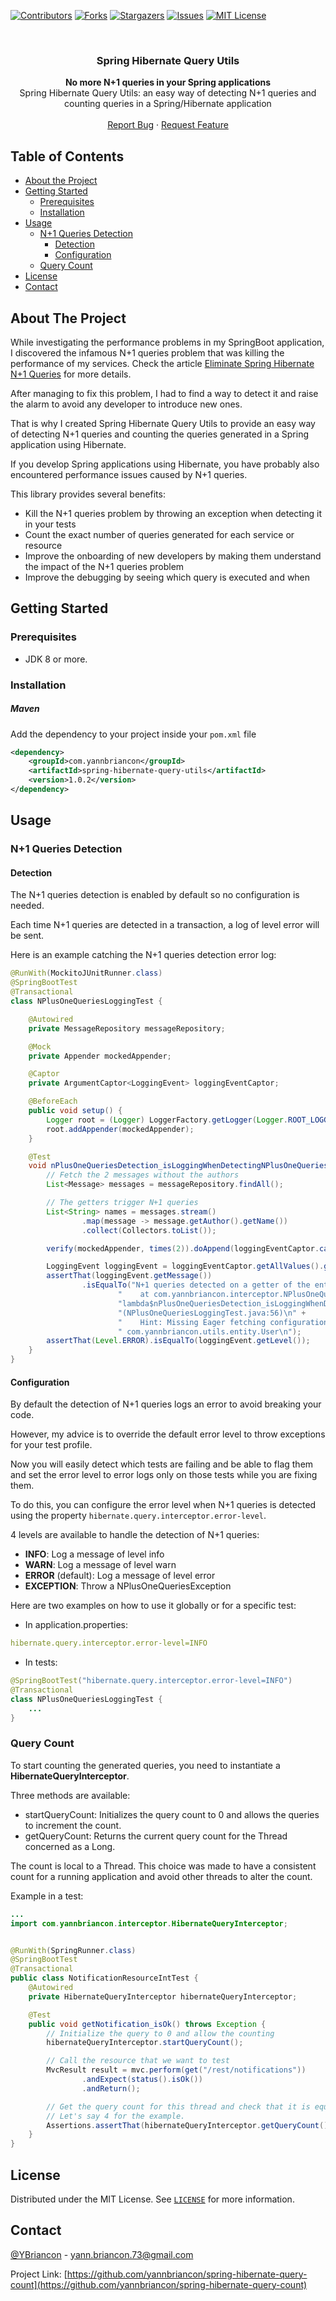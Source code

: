 <!-- PROJECT SHIELDS -->
<!--
*** I'm using markdown "reference style" links for readability.
*** Reference links are enclosed in brackets [ ] instead of parentheses ( ).
*** See the bottom of this document for the declaration of the reference variables
*** for contributors-url, forks-url, etc. This is an optional, concise syntax you may use.
*** https://www.markdownguide.org/basic-syntax/#reference-style-links
-->
[![Contributors][contributors-shield]][contributors-url]
[![Forks][forks-shield]][forks-url]
[![Stargazers][stars-shield]][stars-url]
[![Issues][issues-shield]][issues-url]
[![MIT License][license-shield]][license-url]


<!-- PROJECT LOGO -->
<br />
<p align="center">

  <h3 align="center">Spring Hibernate Query Utils</h3>

  <p align="center">
    <b>No more N+1 queries in your Spring applications</b>
    <br />
    Spring Hibernate Query Utils: an easy way of detecting N+1 queries and counting queries in a Spring/Hibernate application 
    <br />
    <br />
    <a href="https://github.com/yannbriancon/spring-hibernate-query-count/issues">Report Bug</a>
    ·
    <a href="https://github.com/yannbriancon/spring-hibernate-query-count/issues">Request Feature</a>
  </p>
</p>



<!-- TABLE OF CONTENTS -->
## Table of Contents

* [About the Project](#about-the-project)
* [Getting Started](#getting-started)
  * [Prerequisites](#prerequisites)
  * [Installation](#installation)
* [Usage](#usage)
  * [N+1 Queries Detection](#n1-queries-detection)
    * [Detection](#detection)
    * [Configuration](#configuration)
  * [Query Count](#query-count)
* [License](#license)
* [Contact](#contact)



<!-- ABOUT THE PROJECT -->
## About The Project

While investigating the performance problems in my SpringBoot application, I discovered the infamous N+1 queries 
problem that was killing the performance of my services. 
Check the article [Eliminate Spring Hibernate N+1 Queries](https://medium.com/sipios/eliminate-spring-hibernate-n-plus-1-queries-f0bcf6a83de2?source=friends_link&sk=5ba0f2493af1d8496a46d5f116effa96) for more details.

After managing to fix this problem, I had to find a way to detect it and raise the alarm to avoid any developer to introduce new ones.

That is why I created Spring Hibernate Query Utils to provide an easy way of detecting N+1 queries and counting the queries generated in a Spring application using Hibernate.

If you develop Spring applications using Hibernate, you have probably also encountered performance issues caused by N+1 queries.

This library provides several benefits:

* Kill the N+1 queries problem by throwing an exception when detecting it in your tests
* Count the exact number of queries generated for each service or resource
* Improve the onboarding of new developers by making them understand the impact of the N+1 queries problem
* Improve the debugging by seeing which query is executed and when


<!-- GETTING STARTED -->
## Getting Started

### Prerequisites

* JDK 8 or more.  

### Installation
##### Maven

Add the dependency to your project inside your `pom.xml` file
```xml
<dependency>
    <groupId>com.yannbriancon</groupId>
    <artifactId>spring-hibernate-query-utils</artifactId>
    <version>1.0.2</version>
</dependency>
```


<!-- USAGE -->
## Usage

### N+1 Queries Detection

#### Detection

The N+1 queries detection is enabled by default so no configuration is needed.

Each time N+1 queries are detected in a transaction, a log of level error will be sent.

Here is an example catching the N+1 queries detection error log:

```java
@RunWith(MockitoJUnitRunner.class)
@SpringBootTest
@Transactional
class NPlusOneQueriesLoggingTest {

    @Autowired
    private MessageRepository messageRepository;

    @Mock
    private Appender mockedAppender;

    @Captor
    private ArgumentCaptor<LoggingEvent> loggingEventCaptor;

    @BeforeEach
    public void setup() {
        Logger root = (Logger) LoggerFactory.getLogger(Logger.ROOT_LOGGER_NAME);
        root.addAppender(mockedAppender);
    }

    @Test
    void nPlusOneQueriesDetection_isLoggingWhenDetectingNPlusOneQueries() {
        // Fetch the 2 messages without the authors
        List<Message> messages = messageRepository.findAll();

        // The getters trigger N+1 queries
        List<String> names = messages.stream()
                .map(message -> message.getAuthor().getName())
                .collect(Collectors.toList());

        verify(mockedAppender, times(2)).doAppend(loggingEventCaptor.capture());

        LoggingEvent loggingEvent = loggingEventCaptor.getAllValues().get(0);
        assertThat(loggingEvent.getMessage())
                .isEqualTo("N+1 queries detected on a getter of the entity com.yannbriancon.utils.entity.User\n" +
                        "    at com.yannbriancon.interceptor.NPlusOneQueriesLoggingTest." +
                        "lambda$nPlusOneQueriesDetection_isLoggingWhenDetectingNPlusOneQueries$0" +
                        "(NPlusOneQueriesLoggingTest.java:56)\n" +
                        "    Hint: Missing Eager fetching configuration on the query that fetches the object of type" +
                        " com.yannbriancon.utils.entity.User\n");
        assertThat(Level.ERROR).isEqualTo(loggingEvent.getLevel());
    }
}
```

#### Configuration

By default the detection of N+1 queries logs an error to avoid breaking your code. 

However, my advice is to override the default error level to throw exceptions for your test profile. 

Now you will easily detect which tests are failing and be able to flag them and set the error level to error logs only on 
those tests while you are fixing them.

To do this, you can configure the error level when N+1 queries is detected using the property `hibernate.query.interceptor.error-level`. 

4 levels are available to handle the detection of N+1 queries:

* **INFO**: Log a message of level info
* **WARN**: Log a message of level warn
* **ERROR** (default): Log a message of level error
* **EXCEPTION**: Throw a NPlusOneQueriesException

Here are two examples on how to use it globally or for a specific test:

* In application.properties:
```yaml
hibernate.query.interceptor.error-level=INFO
```

* In tests:
```java
@SpringBootTest("hibernate.query.interceptor.error-level=INFO")
@Transactional
class NPlusOneQueriesLoggingTest {
    ...
}
```

### Query Count

To start counting the generated queries, you need to instantiate a **HibernateQueryInterceptor**.

Three methods are available:
* startQueryCount: Initializes the query count to 0 and allows the queries to increment the count.
* getQueryCount: Returns the current query count for the Thread concerned as a Long.

The count is local to a Thread. This choice was made to have a consistent count for a running application and avoid other threads to alter the count.

Example in a test:

```java
...
import com.yannbriancon.interceptor.HibernateQueryInterceptor;


@RunWith(SpringRunner.class)
@SpringBootTest
@Transactional
public class NotificationResourceIntTest {
    @Autowired
    private HibernateQueryInterceptor hibernateQueryInterceptor;

    @Test
    public void getNotification_isOk() throws Exception {
        // Initialize the query to 0 and allow the counting
        hibernateQueryInterceptor.startQueryCount();

        // Call the resource that we want to test
        MvcResult result = mvc.perform(get("/rest/notifications"))
                .andExpect(status().isOk())
                .andReturn();

        // Get the query count for this thread and check that it is equal to the number of query you expect,
        // Let's say 4 for the example.
        Assertions.assertThat(hibernateQueryInterceptor.getQueryCount()).isEqualTo(4);
    }
}
```



<!-- LICENSE -->
## License

Distributed under the MIT License. See [`LICENSE`][license-url] for more information.



<!-- CONTACT -->
## Contact

[@YBriancon](https://twitter.com/YBriancon) - yann.briancon.73@gmail.com

Project Link: [https://github.com/yannbriancon/spring-hibernate-query-count](https://github.com/yannbriancon/spring-hibernate-query-count)


<!-- MARKDOWN LINKS & IMAGES -->
<!-- https://www.markdownguide.org/basic-syntax/#reference-style-links -->
[contributors-shield]: https://img.shields.io/github/contributors/yannbriancon/spring-hibernate-query-count.svg?style=flat-square
[contributors-url]: https://github.com/yannbriancon/spring-hibernate-query-count/graphs/contributors
[forks-shield]: https://img.shields.io/github/forks/yannbriancon/spring-hibernate-query-count.svg?style=flat-square
[forks-url]: https://github.com/yannbriancon/spring-hibernate-query-count/network/members
[stars-shield]: https://img.shields.io/github/stars/yannbriancon/spring-hibernate-query-count.svg?style=flat-square
[stars-url]: https://github.com/yannbriancon/spring-hibernate-query-count/stargazers
[issues-shield]: https://img.shields.io/github/issues/yannbriancon/spring-hibernate-query-count.svg?style=flat-square
[issues-url]: https://github.com/yannbriancon/spring-hibernate-query-count/issues
[license-shield]: https://img.shields.io/github/license/yannbriancon/spring-hibernate-query-count.svg?style=flat-square
[license-url]: https://github.com/yannbriancon/spring-hibernate-query-count/blob/master/LICENSE
